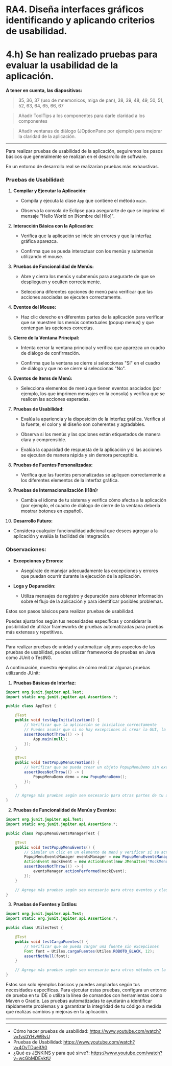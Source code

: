 # RA4. Diseña interfaces gráficos identificando y aplicando criterios de usabilidad.
# 4.h) Se han realizado pruebas para evaluar la usabilidad de la aplicación.

**A tener en cuenta, las diapositivas:**
> 35, 36, 37 (uso de mnemonicos, miga de pan), 38, 39, 48, 49, 50, 51, 52, 63, 64, 65, 66, 67

> Añadir ToolTips a los componentes para darle claridad a los componentes

> Añadir ventanas de diálogo (JOptionPane por ejemplo) para mejorar la claridad de la aplicación.

---------------------------------

Para realizar pruebas de usabilidad de la aplicación, seguiremos los pasos básicos que generalmente se realizan en el desarrollo de software. 

En un entorno de desarrollo real se realizarían pruebas más exhaustivas.

### Pruebas de Usabilidad:

1. **Compilar y Ejecutar la Aplicación:**
   
   - Compila y ejecuta la clase `App` que contiene el método `main`.
   
   - Observa la consola de Eclipse para asegurarte de que se imprima el mensaje "Hello World on [Nombre del Hilo]".

2. **Interacción Básica con la Aplicación:**
   
   - Verifica que la aplicación se inicie sin errores y que la interfaz gráfica aparezca.
   
   - Confirma que se pueda interactuar con los menús y submenús utilizando el mouse.

3. **Pruebas de Funcionalidad de Menús:**
   
   - Abre y cierra los menús y submenús para asegurarte de que se desplieguen y oculten correctamente.
   
   - Selecciona diferentes opciones de menú para verificar que las acciones asociadas se ejecuten correctamente.

4. **Eventos del Mouse:**
   
   - Haz clic derecho en diferentes partes de la aplicación para verificar que se muestren los menús contextuales (popup menus) y que contengan las opciones correctas.

5. **Cierre de la Ventana Principal:**
   
   - Intenta cerrar la ventana principal y verifica que aparezca un cuadro de diálogo de confirmación.
   
   - Confirma que la ventana se cierre si seleccionas "Sí" en el cuadro de diálogo y que no se cierre si seleccionas "No".

6. **Eventos de Items de Menú:**
   
   - Selecciona elementos de menú que tienen eventos asociados (por ejemplo, los que imprimen mensajes en la consola) y verifica que se realicen las acciones esperadas.

7. **Pruebas de Usabilidad:**
   
   - Evalúa la apariencia y la disposición de la interfaz gráfica. Verifica si la fuente, el color y el diseño son coherentes y agradables.
   
   - Observa si los menús y las opciones están etiquetados de manera clara y comprensible.
   
   - Evalúa la capacidad de respuesta de la aplicación y si las acciones se ejecutan de manera rápida y sin demora perceptible.

8. **Pruebas de Fuentes Personalizadas:**
   
   - Verifica que las fuentes personalizadas se apliquen correctamente a los diferentes elementos de la interfaz gráfica.

9. **Pruebas de Internacionalización (I18n):**
   
   - Cambia el idioma de tu sistema y verifica cómo afecta a la aplicación (por ejemplo, el cuadro de diálogo de cierre de la ventana debería mostrar botones en español).

10. **Desarrollo Futuro:**
   - Considera cualquier funcionalidad adicional que desees agregar a la aplicación y evalúa la facilidad de integración.

### Observaciones:

- **Excepciones y Errores:**
  
  - Asegúrate de manejar adecuadamente las excepciones y errores que puedan ocurrir durante la ejecución de la aplicación.

- **Logs y Depuración:**
  
  - Utiliza mensajes de registro y depuración para obtener información sobre el flujo de la aplicación y para identificar posibles problemas.

Estos son pasos básicos para realizar pruebas de usabilidad. 

Puedes ajustarlos según tus necesidades específicas y considerar la posibilidad de utilizar frameworks de pruebas automatizadas para pruebas más extensas y repetitivas.

---------------------------------

Para realizar pruebas de unidad y automatizar algunos aspectos de las pruebas de usabilidad, puedes utilizar frameworks de pruebas en Java como JUnit o TestNG. 

A continuación, muestro ejemplos de cómo realizar algunas pruebas utilizando JUnit:

1. **Pruebas Básicas de Interfaz:**

```java
import org.junit.jupiter.api.Test;
import static org.junit.jupiter.api.Assertions.*;

public class AppTest {

    @Test
    public void testAppInitialization() {
        // Verificar que la aplicación se inicialice correctamente
        // Puedes asumir que si no hay excepciones al crear la GUI, la inicialización es exitosa.
        assertDoesNotThrow(() -> {
            App.main(null);
        });
    }

    @Test
    public void testPopupMenuCreation() {
        // Verificar que se pueda crear un objeto PopupMenuDemo sin excepciones
        assertDoesNotThrow(() -> {
            PopupMenuDemo demo = new PopupMenuDemo();
        });
    }

    // Agrega más pruebas según sea necesario para otras partes de tu aplicación
}
```

2. **Pruebas de Funcionalidad de Menús y Eventos:**

```java
import org.junit.jupiter.api.Test;
import static org.junit.jupiter.api.Assertions.*;

public class PopupMenuEventsManagerTest {

    @Test
    public void testPopupMenuEvents() {
        // Simular un clic en un elemento de menú y verificar si se activa el evento correctamente
        PopupMenuEventsManager eventsManager = new PopupMenuEventsManager(new JTextArea());
        ActionEvent mockEvent = new ActionEvent(new JMenuItem("MockMenuItem"), ActionEvent.ACTION_PERFORMED, "command");
        assertDoesNotThrow(() -> {
            eventsManager.actionPerformed(mockEvent);
        });
    }

    // Agrega más pruebas según sea necesario para otros eventos y clases relacionadas
}
```

3. **Pruebas de Fuentes y Estilos:**

```java
import org.junit.jupiter.api.Test;
import static org.junit.jupiter.api.Assertions.*;

public class UtilesTest {

    @Test
    public void testCargaFuentes() {
        // Verificar que se pueda cargar una fuente sin excepciones
        Font font = Utiles.cargaFuentes(Utiles.ROBOTO_BLACK, 12);
        assertNotNull(font);
    }

    // Agrega más pruebas según sea necesario para otros métodos en la clase Utiles
}
```

Estos son solo ejemplos básicos y puedes ampliarlos según tus necesidades específicas. Para ejecutar estas pruebas, configura un entorno de prueba en tu IDE o utiliza la línea de comandos con herramientas como Maven o Gradle. Las pruebas automatizadas te ayudarán a identificar rápidamente problemas y a garantizar la integridad de tu código a medida que realizas cambios y mejoras en tu aplicación.


------------------------
------------------------

+ Cómo hacer pruebas de usabilidad: https://www.youtube.com/watch?v=fvs0YHvWRvU
+ Pruebas de Usabilidad: https://www.youtube.com/watch?v=4OvTDueifA0
+ ¿Qué es JENKINS y para qué sirve?: https://www.youtube.com/watch?v=wcGbMDEvktU
